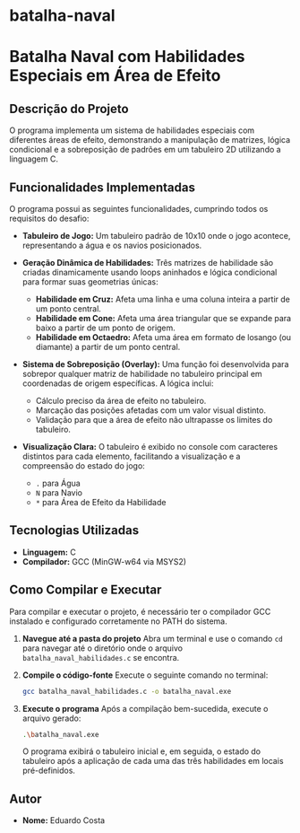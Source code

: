 # batalha-naval
# Batalha Naval com Habilidades Especiais em Área de Efeito

## Descrição do Projeto

O programa implementa um sistema de habilidades especiais com diferentes áreas de efeito, demonstrando a manipulação de matrizes, lógica condicional e a sobreposição de padrões em um tabuleiro 2D utilizando a linguagem C.

## Funcionalidades Implementadas

O programa possui as seguintes funcionalidades, cumprindo todos os requisitos do desafio:

* **Tabuleiro de Jogo:** Um tabuleiro padrão de 10x10 onde o jogo acontece, representando a água e os navios posicionados.

* **Geração Dinâmica de Habilidades:** Três matrizes de habilidade são criadas dinamicamente usando loops aninhados e lógica condicional para formar suas geometrias únicas:
    * **Habilidade em Cruz:** Afeta uma linha e uma coluna inteira a partir de um ponto central.
    * **Habilidade em Cone:** Afeta uma área triangular que se expande para baixo a partir de um ponto de origem.
    * **Habilidade em Octaedro:** Afeta uma área em formato de losango (ou diamante) a partir de um ponto central.

* **Sistema de Sobreposição (Overlay):** Uma função foi desenvolvida para sobrepor qualquer matriz de habilidade no tabuleiro principal em coordenadas de origem específicas. A lógica inclui:
    * Cálculo preciso da área de efeito no tabuleiro.
    * Marcação das posições afetadas com um valor visual distinto.
    * Validação para que a área de efeito não ultrapasse os limites do tabuleiro.

* **Visualização Clara:** O tabuleiro é exibido no console com caracteres distintos para cada elemento, facilitando a visualização e a compreensão do estado do jogo:
    * `.` para Água
    * `N` para Navio
    * `*` para Área de Efeito da Habilidade

## Tecnologias Utilizadas

* **Linguagem:** C
* **Compilador:** GCC (MinGW-w64 via MSYS2)

## Como Compilar e Executar

Para compilar e executar o projeto, é necessário ter o compilador GCC instalado e configurado corretamente no PATH do sistema.

1.  **Navegue até a pasta do projeto**
    Abra um terminal e use o comando `cd` para navegar até o diretório onde o arquivo `batalha_naval_habilidades.c` se encontra.

2.  **Compile o código-fonte**
    Execute o seguinte comando no terminal:
    ```bash
    gcc batalha_naval_habilidades.c -o batalha_naval.exe
    ```

3.  **Execute o programa**
    Após a compilação bem-sucedida, execute o arquivo gerado:
    ```bash
    .\batalha_naval.exe
    ```
    O programa exibirá o tabuleiro inicial e, em seguida, o estado do tabuleiro após a aplicação de cada uma das três habilidades em locais pré-definidos.

## Autor

* **Nome:** Eduardo Costa
